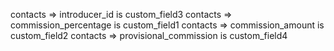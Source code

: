 contacts => introducer_id is custom_field3
contacts => commission_percentage is custom_field1
contacts => commission_amount is custom_field2
contacts => provisional_commission is custom_field4
